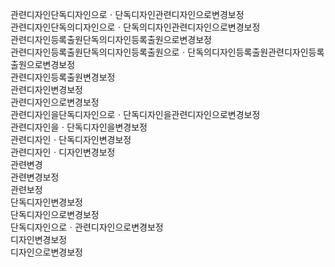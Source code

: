 관련디자인단독디자인으로ㆍ단독디자인관련디자인으로변경보정  
관련디자인단독의디자인으로ㆍ단독의디자인관련디자인으로변경보정  
관련디자인등록출원단독의디자인등록출원으로변경보정  
관련디자인등록출원단독의디자인등록출원으로ㆍ단독의디자인등록출원관련디자인등록출원으로변경보정  
관련디자인등록출원변경보정  
관련디자인변경보정  
관련디자인으로변경보정  
관련디자인을단독디자인으로ㆍ단독디자인을관련디자인으로변경보정  
관련디자인을ㆍ단독디자인을변경보정  
관련디자인ㆍ단독디자인변경보정  
관련디자인ㆍ디자인변경보정  
관련변경  
관련변경보정  
관련보정  
단독디자인변경보정  
단독디자인으로변경보정  
단독디자인으로ㆍ관련디자인으로변경보정  
디자인변경보정  
디자인으로변경보정  
